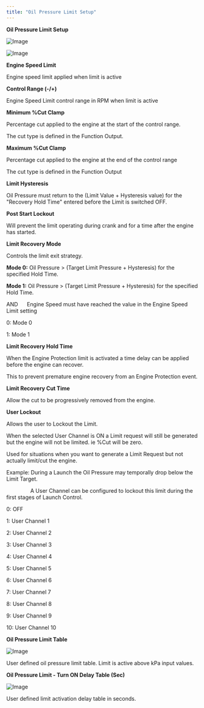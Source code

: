 ```yaml
---
title: "Oil Pressure Limit Setup"
---
```


**Oil Pressure Limit Setup**

![Image](</lib/4.jpg>)


![Image](</lib/5.jpg>)&nbsp;


**Engine Speed Limit**

Engine speed limit applied when limit is active


**Control Range (-/+)**

Engine Speed Limit control range in RPM when limit is active


**Minimum %Cut Clamp**

Percentage cut applied to the engine at the start of the control range.

The cut type is defined in the Function Output.


**Maximum %Cut Clamp**

Percentage cut applied to the engine at the end of the control range&nbsp;

The cut type is defined in the Function Output


**Limit Hysteresis**

Oil Pressure must return to the (Limit Value + Hysteresis value) for the "Recovery Hold Time" entered before the Limit is switched OFF.


**Post Start Lockout**

Will prevent the limit operating during crank and for a time after the engine has started.


**Limit Recovery Mode**

Controls the limit exit strategy.


**Mode 0:** Oil Pressure \> (Target Limit Pressure + Hysteresis) for the specified Hold Time.

**Mode 1:** Oil Pressure \> (Target Limit Pressure + Hysteresis) for the specified Hold Time.

AND&nbsp; &nbsp; &nbsp; Engine Speed must have reached the value in the Engine Speed Limit setting


&#48;: Mode 0

&#49;: Mode 1


**Limit Recovery Hold Time**

When the Engine Protection limit is activated a time delay can be applied before the engine can recover. &nbsp;

This to prevent premature engine recovery from an Engine Protection event.


**Limit Recovery Cut Time**

Allow the cut to be progressively removed from the engine.


**User Lockout**

Allows the user to Lockout the Limit.

When the selected User Channel is ON a Limit request will still be generated but the engine will not be limited. ie %Cut will be zero.

Used for situations when you want to generate a Limit Request but not actually limit/cut the engine.


Example: During a Launch the Oil Pressure may temporally drop below the Limit Target.&nbsp;

&nbsp; &nbsp; &nbsp; &nbsp; &nbsp; &nbsp; &nbsp; &nbsp; A User Channel can be configured to lockout this limit during the first stages of Launch Control.


&#48;: OFF

&#49;: User Channel 1

&#50;: User Channel 2

&#51;: User Channel 3

&#52;: User Channel 4

&#53;: User Channel 5

&#54;: User Channel 6

&#55;: User Channel 7

&#56;: User Channel 8

&#57;: User Channel 9

&#49;0: User Channel 10


**Oil Pressure Limit Table**

![Image](</lib/78.jpg>)

User defined oil pressure limit table. Limit is active above kPa input values.


**Oil Pressure Limit - Turn ON Delay Table (Sec)**

![Image](</lib/8.jpg>)

User defined limit activation delay table in seconds.
